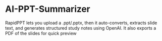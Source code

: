 # AI-PPT-Summarizer
RapidPPT lets you upload a .ppt/.pptx, then it auto-converts, extracts slide text, and generates structured study notes using OpenAI. It also exports a PDF of the slides for quick preview
